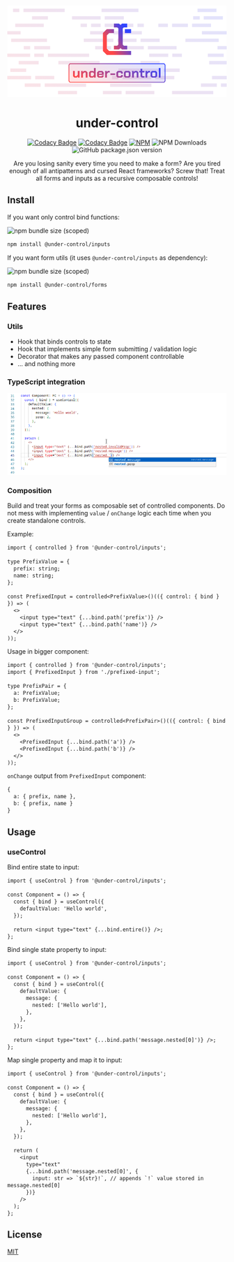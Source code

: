 <p align='center'>
  <picture>
    <source media='(prefers-color-scheme: dark)' srcset='assets/social/under-control-banner.png'>
    <img src='assets/social/under-control-banner.png' alt='Banner'>
  </picture>

  <h1 align='center'>under-control</h1>
</p>

<div align='center'>

[![Codacy Badge](https://app.codacy.com/project/badge/Coverage/00361e89d67049baa02723ee0e818ed0?style=for-the-badge)](https://www.codacy.com/gh/Mati365/under-control/dashboard?utm_source=github.com&utm_medium=referral&utm_content=Mati365/under-control&utm_campaign=Badge_Coverage)
[![Codacy Badge](https://app.codacy.com/project/badge/Grade/00361e89d67049baa02723ee0e818ed0)](https://www.codacy.com/gh/Mati365/under-control/dashboard?utm_source=github.com&utm_medium=referral&utm_content=Mati365/under-control&utm_campaign=Badge_Grade)
[![NPM](https://img.shields.io/npm/l/under-control?style=flat)](LICENSE)
![NPM Downloads](https://img.shields.io/npm/dm/@under-control/core)
![GitHub package.json version](https://img.shields.io/github/package-json/v/Mati365/under-control?style=flat)

</div>

<p align='center'>
  Are you losing sanity every time you need to make a form? Are you tired enough of all antipatterns and cursed React frameworks? Screw that! Treat all forms and inputs as a recursive composable controls!
</p>

## Install

If you want only control bind functions:

![npm bundle size (scoped)](https://img.shields.io/bundlephobia/minzip/@under-control/inputs)

```bash
npm install @under-control/inputs
```

If you want form utils (it uses `@under-control/inputs` as dependency):

![npm bundle size (scoped)](https://img.shields.io/bundlephobia/minzip/@under-control/forms)

```bash
npm install @under-control/forms
```

## Features

### Utils

- Hook that binds controls to state
- Hook that implements simple form submitting / validation logic
- Decorator that makes any passed component controllable
- ... and nothing more

### TypeScript integration

![Object type check example](assets/examples/type-check-object.png 'Type check object with array')

### Composition

Build and treat your forms as composable set of controlled components. Do not mess with implementing `value` / `onChange` logic each time when you create standalone controls.

Example:

```tsx
import { controlled } from '@under-control/inputs';

type PrefixValue = {
  prefix: string;
  name: string;
};

const PrefixedInput = controlled<PrefixValue>()(({ control: { bind } }) => (
  <>
    <input type="text" {...bind.path('prefix')} />
    <input type="text" {...bind.path('name')} />
  </>
));
```

Usage in bigger component:

```tsx
import { controlled } from '@under-control/inputs';
import { PrefixedInput } from './prefixed-input';

type PrefixPair = {
  a: PrefixValue;
  b: PrefixValue;
};

const PrefixedInputGroup = controlled<PrefixPair>()(({ control: { bind } }) => (
  <>
    <PrefixedInput {...bind.path('a')} />
    <PrefixedInput {...bind.path('b')} />
  </>
));
```

`onChange` output from `PrefixedInput` component:

```tsx
{
  a: { prefix, name },
  b: { prefix, name }
}
```

## Usage

### useControl

Bind entire state to input:

```tsx
import { useControl } from '@under-control/inputs';

const Component = () => {
  const { bind } = useControl({
    defaultValue: 'Hello world',
  });

  return <input type="text" {...bind.entire()} />;
};
```

Bind single state property to input:

```tsx
import { useControl } from '@under-control/inputs';

const Component = () => {
  const { bind } = useControl({
    defaultValue: {
      message: {
        nested: ['Hello world'],
      },
    },
  });

  return <input type="text" {...bind.path('message.nested[0]')} />;
};
```

Map single property and map it to input:

```tsx
import { useControl } from '@under-control/inputs';

const Component = () => {
  const { bind } = useControl({
    defaultValue: {
      message: {
        nested: ['Hello world'],
      },
    },
  });

  return (
    <input
      type="text"
      {...bind.path('message.nested[0]', {
        input: str => `${str}!`, // appends `!` value stored in message.nested[0]
      })}
    />
  );
};
```

## License

[MIT](LICENSE)
